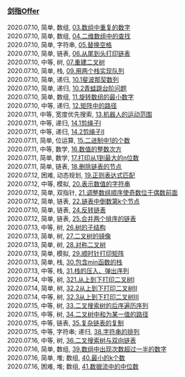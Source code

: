 ### [剑指Offer](https://leetcode-cn.com/problemset/lcof/)

2020.07.10, 简单, 数组, [03.数组中重复的数字](https://leetcode-cn.com/problems/shu-zu-zhong-zhong-fu-de-shu-zi-lcof/)  
2020.07.10, 简单, 数组, [04.二维数组中的查找](https://leetcode-cn.com/problems/er-wei-shu-zu-zhong-de-cha-zhao-lcof/)  
2020.07.10, 简单, 字符串, [05.替换空格](https://leetcode-cn.com/problems/ti-huan-kong-ge-lcof/)  
2020.07.10, 简单, 链表, [06.从尾到头打印链表](https://leetcode-cn.com/problems/cong-wei-dao-tou-da-yin-lian-biao-lcof/)  
2020.07.10, 中等, 树, [07.重建二叉树](https://leetcode-cn.com/problems/zhong-jian-er-cha-shu-lcof/)  
2020.07.10, 简单, 栈, [09.用两个栈实现队列](https://leetcode-cn.com/problems/yong-liang-ge-zhan-shi-xian-dui-lie-lcof/)  
2020.07.10, 简单, 递归, [10.1斐波那契数列](https://leetcode-cn.com/problems/fei-bo-na-qi-shu-lie-lcof/)  
2020.07.10, 简单, 递归, [10.2青蛙跳台阶问题](https://leetcode-cn.com/problems/qing-wa-tiao-tai-jie-wen-ti-lcof/)  
2020.07.10, 简单, 数组, [11.旋转数组的最小数字](https://leetcode-cn.com/problems/xuan-zhuan-shu-zu-de-zui-xiao-shu-zi-lcof/)  
2020.07.10, 中等, 递归, [12.矩阵中的路径](https://leetcode-cn.com/problems/ju-zhen-zhong-de-lu-jing-lcof/)  
2020.07.11, 中等, 宽度优先搜索, [13.机器人的运动范围](https://leetcode-cn.com/problems/ji-qi-ren-de-yun-dong-fan-wei-lcof/)  
2020.07.11, 中等, 递归, [14.1剪绳子I](https://leetcode-cn.com/problems/jian-sheng-zi-lcof/)  
2020.07.11, 中等, 递归, [14.2剪绳子II](https://leetcode-cn.com/problems/jian-sheng-zi-ii-lcof/)  
2020.07.11, 简单, 位运算, [15.二进制中1的个数](https://leetcode-cn.com/problems/er-jin-zhi-zhong-1de-ge-shu-lcof/)  
2020.07.11, 中等, 数学, [16.数值的整数次方](https://leetcode-cn.com/problems/shu-zhi-de-zheng-shu-ci-fang-lcof/)  
2020.07.11, 简单, 数学, [17.打印从1到最大的n位数](https://leetcode-cn.com/problems/da-yin-cong-1dao-zui-da-de-nwei-shu-lcof/)  
2020.07.11, 简单, 链表, [18.删除链表的节点](https://leetcode-cn.com/problems/shan-chu-lian-biao-de-jie-dian-lcof/)  
2020.07.12, 困难, 动态规划, [19.正则表达式匹配](https://leetcode-cn.com/problems/zheng-ze-biao-da-shi-pi-pei-lcof/)  
2020.07.12, 中等, 模拟, [20.表示数值的字符串](https://leetcode-cn.com/problems/biao-shi-shu-zhi-de-zi-fu-chuan-lcof/)  
2020.07.12, 简单, 双指针, [21.调整数组顺序使奇数位于偶数前面](https://leetcode-cn.com/problems/diao-zheng-shu-zu-shun-xu-shi-qi-shu-wei-yu-ou-shu-qian-mian-lcof/)  
2020.07.12, 简单, 链表, [22.链表中倒数第k个节点](https://leetcode-cn.com/problems/lian-biao-zhong-dao-shu-di-kge-jie-dian-lcof/)  
2020.07.10, 简单, 链表, [24.反转链表](https://leetcode-cn.com/problems/fan-zhuan-lian-biao-lcof/)  
2020.07.12, 简单, 链表, [25.合并两个排序的链表](https://leetcode-cn.com/problems/he-bing-liang-ge-pai-xu-de-lian-biao-lcof/)  
2020.07.13, 中等, 树, [26.树的子结构](https://leetcode-cn.com/problems/shu-de-zi-jie-gou-lcof/)  
2020.07.13, 简单, 树, [27.二叉树的镜像](https://leetcode-cn.com/problems/er-cha-shu-de-jing-xiang-lcof/)  
2020.07.13, 简单, 树, [28.对称二叉树](https://leetcode-cn.com/problems/dui-cheng-de-er-cha-shu-lcof/)  
2020.07.13, 简单, 模拟, [29.顺时针打印矩阵](https://leetcode-cn.com/problems/shun-shi-zhen-da-yin-ju-zhen-lcof/)  
2020.07.13, 简单, 栈, [30.包含min函数的栈](https://leetcode-cn.com/problems/bao-han-minhan-shu-de-zhan-lcof/)  
2020.07.13, 中等, 栈, [31.栈的压入、弹出序列](https://leetcode-cn.com/problems/zhan-de-ya-ru-dan-chu-xu-lie-lcof/)  
2020.07.14, 中等, 树, [321.从上到下打印二叉树I](https://leetcode-cn.com/problems/cong-shang-dao-xia-da-yin-er-cha-shu-lcof/)  
2020.07.14, 简单, 树, [32.2从上到下打印二叉树II](https://leetcode-cn.com/problems/cong-shang-dao-xia-da-yin-er-cha-shu-ii-lcof/)  
2020.07.14, 中等, 树, [32.3从上到下打印二叉树III](https://leetcode-cn.com/problems/cong-shang-dao-xia-da-yin-er-cha-shu-iii-lcof/)  
2020.07.15, 中等, 树, [33.二叉搜索树的后序遍历序列](https://leetcode-cn.com/problems/er-cha-sou-suo-shu-de-hou-xu-bian-li-xu-lie-lcof/)  
2020.07.15, 中等, 树, [34.二叉树中和为某一值的路径](https://leetcode-cn.com/problems/er-cha-shu-zhong-he-wei-mou-yi-zhi-de-lu-jing-lcof/)  
2020.07.15, 中等, 链表, [35.复杂链表的复制](https://leetcode-cn.com/problems/fu-za-lian-biao-de-fu-zhi-lcof/)  
2020.07.15, 中等, 字符串; 递归, [38.字符串的排列](https://leetcode-cn.com/problems/zi-fu-chuan-de-pai-lie-lcof/)  
2020.07.16, 中等, 树, [36.二叉搜索树与双向链表](https://leetcode-cn.com/problems/er-cha-sou-suo-shu-yu-shuang-xiang-lian-biao-lcof/)  
2020.07.16, 简单, 数组, [39.数组中出现次数超过一半的数字](https://leetcode-cn.com/problems/shu-zu-zhong-chu-xian-ci-shu-chao-guo-yi-ban-de-shu-zi-lcof/)  
2020.07.16, 简单, 堆; 数组, [40.最小的k个数](https://leetcode-cn.com/problems/zui-xiao-de-kge-shu-lcof/)  
2020.07.16, 困难, 堆; 数组, [41.数据流中的中位数](https://leetcode-cn.com/problems/shu-ju-liu-zhong-de-zhong-wei-shu-lcof/)  


